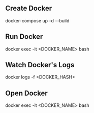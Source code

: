 ## Create Docker
docker-compose up -d --build

## Run Docker

docker exec -it <DOCKER_NAME> bash

## Watch Docker's Logs
docker logs -f <DOCKER_HASH>

## Open Docker
docker exec -it <DOCKER_NAME> bash
